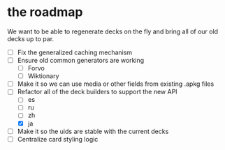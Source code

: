 # the roadmap

We want to be able to regenerate decks on the fly and bring all of our old
decks up to par.

* [ ] Fix the generalized caching mechanism
* [ ] Ensure old common generators are working
  - [ ] Forvo
  - [ ] Wiktionary
* [ ] Make it so we can use media or other fields from existing .apkg files
* [ ] Refactor all of the deck builders to support the new API
  - [ ] es
  - [ ] ru
  - [ ] zh
  - [X] ja
* [ ] Make it so the uids are stable with the current decks
* [ ] Centralize card styling logic
